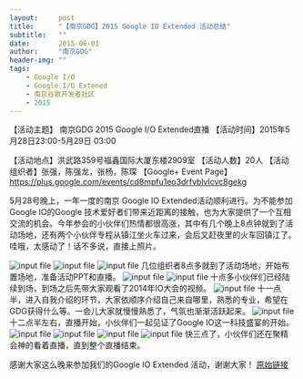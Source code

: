 ```yaml
---
layout:     post
title:      "【南京GDG】2015 Google IO Extended 活动总结"
subtitle:   ""
date:       2015-06-01
author:     "南京GDG"
header-img: ""
tags:
    - Google I/O
    - Google I/O Extened
    - 南京谷歌开发者社区
    - 2015
---
```


【活动主题】 南京GDG 2015 Google I/O Extended直播
【活动时间】2015年5月28日23:00-5月29日 03:00

【活动地点】洪武路359号福鑫国际大厦东楼2909室
【活动人数】20人
【活动组织者】张强，陈强龙，张杨，陈琛
【Google+ Event Page】https://plus.google.com/events/cd8mpfu1eo3drfvblvlcvc8gekg

5月28号晚上，一年一度的南京 Google IO Extended活动顺利进行。为不能参加Google IO的Google 技术爱好者们带来近距离的接触，也为大家提供了一个互相交流的机会。今年参会的小伙伴们热情都很高涨，其中有几个晚上8点钟就到了活动场地，还有两个小伙伴专程从镇江坐火车过来，会后又赶夜里的火车回镇江了。哇哦，太感动了！话不多说，直接上照片。

<img src="http://www.chinagdg.com/forum.php?mod=image&aid=12954&size=300x300&key=4216c5a7a7adc10a50a529b1635ffac4&nocache=yes&type=fixnone" alt="input file" />
<img src="http://www.chinagdg.com/forum.php?mod=image&aid=12956&size=300x300&key=e1c7b1454128781901d65114cedbeccc&nocache=yes&type=fixnone" alt="input file" />
<img src="http://www.chinagdg.com/forum.php?mod=image&aid=12955&size=300x300&key=b9c908170285a37eb054b8b004fc1c51&nocache=yes&type=fixnone" alt="input file" />
几位组织者8点多就到了活动场地，开始布置场地，准备活动PPT和直播。

<img src="http://www.chinagdg.com/forum.php?mod=image&aid=12963&size=300x300&key=7bce3e42cd38e10184aeac7dd8044d9a&nocache=yes&type=fixnone" alt="input file" />
<img src="http://www.chinagdg.com/forum.php?mod=image&aid=12962&size=300x300&key=84fd33997fd6927fd40491c600055b07&nocache=yes&type=fixnone" alt="input file" />
十点多小伙伴们已经陆续到场，到场之后先带大家观看了2014年IO大会的视频。

<img src="http://www.chinagdg.com/forum.php?mod=image&aid=12961&size=300x300&key=faa229aa0819ce35aee9bc908d7dc1fb&nocache=yes&type=fixnone" alt="input file" />
十一点半，进入自我介绍的环节，大家依顺序介绍自己来自哪里，熟悉的专业，希望在GDG获得什么等。一会儿大家就慢慢熟悉了，气氛也渐渐活跃起来。

<img src="http://www.chinagdg.com/forum.php?mod=image&aid=12959&size=300x300&key=994f69205c63b0bf4db1d0ab3a249337&nocache=yes&type=fixnone" alt="input file" />
十二点半左右，直播开始，小伙伴们一起见证了Google IO这一科技盛宴的开始。

<img src="http://www.chinagdg.com/forum.php?mod=image&aid=12960&size=300x300&key=33c03fcba02d96396d97883e7ed9df9a&nocache=yes&type=fixnone" alt="input file" />
<img src="http://www.chinagdg.com/forum.php?mod=image&aid=12957&size=300x300&key=477cc0b9996a9dc53cd76ee7a8cc138b&nocache=yes&type=fixnone" alt="input file" />
<img src="http://www.chinagdg.com/forum.php?mod=image&aid=12958&size=300x300&key=465d9d3029ca22c3ac31a7158fbc8789&nocache=yes&type=fixnone" alt="input file" />
<img src="http://www.chinagdg.com/forum.php?mod=image&aid=12964&size=300x300&key=0bf58937404eb22fa1a1275643ce9f9b&nocache=yes&type=fixnone" alt="input file" />
快三点了，小伙伴们还在聚精会神的看着直播，直到整个直播结束。

感谢大家这么晚来参加我们的Google IO Extended 活动，谢谢大家！
<a href="http://www.chinagdg.com/thread-7090-1-1.html">原始链接</a>